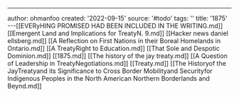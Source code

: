 ---
author: ohmanfoo
created: '2022-09-15'
source: '#todo'
tags: ''
title: '1875'
---[[EVERyHING PROMISED HAD BEEN INCLUDED IN THE WRITING.md]]
[[Emergent Land and Implications for TreatyN. 9.md]]
[[Hacker news daniel ellsberg.md]]
[[A Reflection on First Nations in their Boreal Homelands in Ontario.md]]
[[A TreatyRight to Education.md]]
[[That Sole and Despotic Dominion.md]]
[[1875.md]]
[[The history of the jay treaty.md]]
[[A Question of Leadership in TreatyNegotiations.md]]
[[Treaty.md]]
[[The Historyof the JayTreatyand its Significance to Cross Border Mobilityand Securityfor Indigenous Peoples in the North American Northern Borderlands and Beynd.md]]
